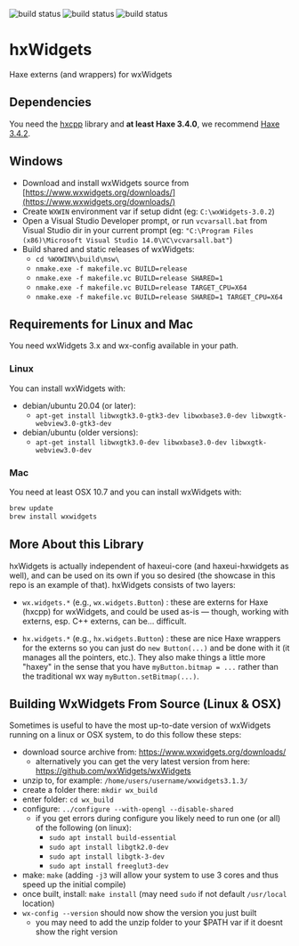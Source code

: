 ![build status](https://github.com/haxeui/hxwidgets/actions/workflows/build-linux.yml/badge.svg)
![build status](https://github.com/haxeui/hxwidgets/actions/workflows/build-osx.yml/badge.svg)
![build status](https://github.com/haxeui/hxwidgets/actions/workflows/build-windows.yml/badge.svg)

# hxWidgets

Haxe externs (and wrappers) for wxWidgets

## Dependencies

You need the [hxcpp](https://lib.haxe.org/p/hxcpp) library and **at least Haxe 3.4.0**, we recommend [Haxe 3.4.2](https://haxe.org/download/version/3.4.2/).

## Windows

* Download and install wxWidgets source from [https://www.wxwidgets.org/downloads/](https://www.wxwidgets.org/downloads/)
* Create `WXWIN` environment var if setup didnt (eg: `C:\wxWidgets-3.0.2`)
* Open a Visual Studio Developer prompt, or run `vcvarsall.bat` from Visual Studio dir in your current prompt
  (eg: `"C:\Program Files (x86)\Microsoft Visual Studio 14.0\VC\vcvarsall.bat"`)
* Build shared and static releases of wxWidgets:
  * `cd %WXWIN%\build\msw\`
  * `nmake.exe -f makefile.vc BUILD=release`
  * `nmake.exe -f makefile.vc BUILD=release SHARED=1`
  * `nmake.exe -f makefile.vc BUILD=release TARGET_CPU=X64`
  * `nmake.exe -f makefile.vc BUILD=release SHARED=1 TARGET_CPU=X64`

## Requirements for Linux and Mac

You need wxWidgets 3.x and wx-config available in your path.

### Linux

You can install wxWidgets with:

* debian/ubuntu 20.04 (or later):
  * `apt-get install libwxgtk3.0-gtk3-dev libwxbase3.0-dev libwxgtk-webview3.0-gtk3-dev`
* debian/ubuntu (older versions):
  * `apt-get install libwxgtk3.0-dev libwxbase3.0-dev libwxgtk-webview3.0-dev`

### Mac

You need at least OSX 10.7 and you can install wxWidgets with:

```bash
brew update
brew install wxwidgets
```

## More About this Library

hxWidgets is actually independent of haxeui-core (and haxeui-hxwidgets as well), and can be used on
its own if you so desired (the showcase in this repo is an example of that). hxWidgets consists of two
layers:

  * `wx.widgets.*` (e.g., `wx.widgets.Button`) : these are externs for Haxe (hxcpp) for wxWidgets,
    and could be used as-is — though, working with externs, esp. C++ externs, can be... difficult.
    
  * `hx.widgets.*` (e.g., `hx.widgets.Button`) : these are nice Haxe wrappers for the externs so
    you can just do `new Button(...)` and be done with it (it manages all the pointers, etc.). They
    also make things a little more "haxey" in the sense that you have `myButton.bitmap = ...` rather
    than the traditional wx way `myButton.setBitmap(...)`.
    
    
## Building WxWidgets From Source (Linux & OSX)
Sometimes is useful to have the most up-to-date version of wxWidgets running on a linux or OSX system, to do this follow these steps:

* download source archive from: https://www.wxwidgets.org/downloads/
  * alternatively you can get the very latest version from here: https://github.com/wxWidgets/wxWidgets
* unzip to, for example: `/home/users/username/wxwidgets3.1.3/`
* create a folder there: `mkdir wx_build`
* enter folder: `cd wx_build`
* configure: `../configure --with-opengl --disable-shared`
  * if you get errors during configure you likely need to run one (or all) of the following (on linux):
    * `sudo apt install build-essential`
    * `sudo apt install libgtk2.0-dev`
    * `sudo apt install libgtk-3-dev`
    * `sudo apt install freeglut3-dev`
* make: `make` (adding `-j3` will allow your system to use 3 cores and thus speed up the initial compile)
* once built, install: `make install` (may need `sudo` if not default `/usr/local` location)
* `wx-config --version` should now show the version you just built
  * you may need to add the unzip folder to your $PATH var if it doesnt show the right version
